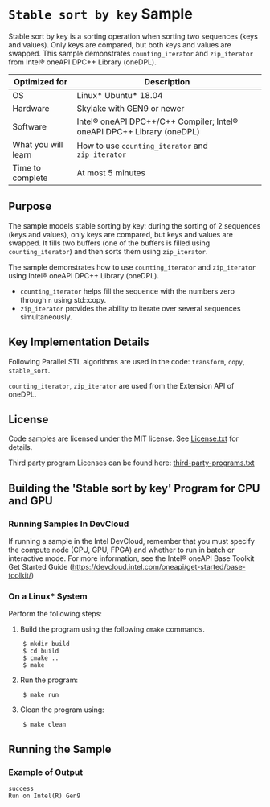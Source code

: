 # `Stable sort by key` Sample

Stable sort by key is a sorting operation when sorting two sequences (keys and values). Only keys are compared, but both keys and values are swapped. This sample demonstrates `counting_iterator` and `zip_iterator` from Intel&reg; oneAPI DPC++ Library (oneDPL).


| Optimized for                   | Description                                                                      |
|---------------------------------|----------------------------------------------------------------------------------|
| OS                              | Linux* Ubuntu* 18.04                                                             |
| Hardware                        | Skylake with GEN9 or newer                                                       |
| Software                        | Intel&reg; oneAPI DPC++/C++ Compiler; Intel&reg; oneAPI DPC++ Library (oneDPL)   |
| What you will learn             | How to use `counting_iterator` and `zip_iterator`                                |
| Time to complete                | At most 5 minutes                                                                |

## Purpose

The sample models stable sorting by key: during the sorting of 2 sequences (keys and values), only keys are compared, but keys and values are swapped.
It fills two buffers (one of the buffers is filled using `counting_iterator`) and then sorts them using `zip_iterator`.

The sample demonstrates how to use `counting_iterator` and `zip_iterator` using Intel&reg; oneAPI DPC++ Library (oneDPL).
* `counting_iterator` helps fill the sequence with the numbers zero through `n` using std::copy.
* `zip_iterator` provides the ability to iterate over several sequences simultaneously.

## Key Implementation Details

Following Parallel STL algorithms are used in the code: `transform`, `copy`, `stable_sort`.

`counting_iterator`, `zip_iterator` are used from the Extension API of oneDPL.

## License

Code samples are licensed under the MIT license. See
[License.txt](https://github.com/oneapi-src/oneAPI-samples/blob/master/License.txt) for details.

Third party program Licenses can be found here: [third-party-programs.txt](https://github.com/oneapi-src/oneAPI-samples/blob/master/third-party-programs.txt)

## Building the 'Stable sort by key' Program for CPU and GPU

### Running Samples In DevCloud
If running a sample in the Intel DevCloud, remember that you must specify the compute node (CPU, GPU, FPGA) and whether to run in batch or interactive mode. For more information, see the Intel&reg; oneAPI Base Toolkit Get Started Guide (https://devcloud.intel.com/oneapi/get-started/base-toolkit/)

### On a Linux* System
Perform the following steps:

1. Build the program using the following `cmake` commands.
```
    $ mkdir build
    $ cd build
    $ cmake ..
    $ make
```

2. Run the program:
```
    $ make run
```

3. Clean the program using:
```
    $ make clean
```

## Running the Sample
### Example of Output

```
success
Run on Intel(R) Gen9
```
